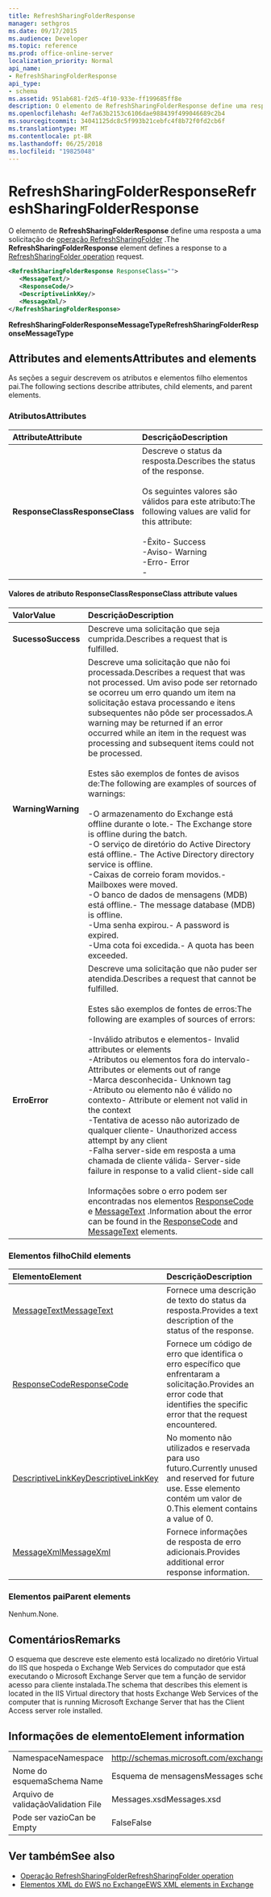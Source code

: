```yaml
---
title: RefreshSharingFolderResponse
manager: sethgros
ms.date: 09/17/2015
ms.audience: Developer
ms.topic: reference
ms.prod: office-online-server
localization_priority: Normal
api_name:
- RefreshSharingFolderResponse
api_type:
- schema
ms.assetid: 951ab681-f2d5-4f10-933e-ff199685ff8e
description: O elemento de RefreshSharingFolderResponse define uma resposta a uma solicitação de operação RefreshSharingFolder.
ms.openlocfilehash: 4ef7a63b2153c6106dae988439f499046689c2b4
ms.sourcegitcommit: 34041125dc8c5f993b21cebfc4f8b72f0fd2cb6f
ms.translationtype: MT
ms.contentlocale: pt-BR
ms.lasthandoff: 06/25/2018
ms.locfileid: "19825048"
---
```

# <a name="refreshsharingfolderresponse"></a><span data-ttu-id="99513-103">RefreshSharingFolderResponse</span><span class="sxs-lookup"><span data-stu-id="99513-103">RefreshSharingFolderResponse</span></span>

<span data-ttu-id="99513-104">O elemento de **RefreshSharingFolderResponse** define uma resposta a uma solicitação de [operação RefreshSharingFolder](refreshsharingfolder-operation.md) .</span><span class="sxs-lookup"><span data-stu-id="99513-104">The **RefreshSharingFolderResponse** element defines a response to a [RefreshSharingFolder operation](refreshsharingfolder-operation.md) request.</span></span> 
  
```xml
<RefreshSharingFolderResponse ResponseClass="">
   <MessageText/>
   <ResponseCode/>
   <DescriptiveLinkKey/>
   <MessageXml/>
</RefreshSharingFolderResponse>
```

 <span data-ttu-id="99513-105">**RefreshSharingFolderResponseMessageType**</span><span class="sxs-lookup"><span data-stu-id="99513-105">**RefreshSharingFolderResponseMessageType**</span></span>
## <a name="attributes-and-elements"></a><span data-ttu-id="99513-106">Attributes and elements</span><span class="sxs-lookup"><span data-stu-id="99513-106">Attributes and elements</span></span>

<span data-ttu-id="99513-107">As seções a seguir descrevem os atributos e elementos filho elementos pai.</span><span class="sxs-lookup"><span data-stu-id="99513-107">The following sections describe attributes, child elements, and parent elements.</span></span>
  
### <a name="attributes"></a><span data-ttu-id="99513-108">Atributos</span><span class="sxs-lookup"><span data-stu-id="99513-108">Attributes</span></span>

|<span data-ttu-id="99513-109">**Attribute**</span><span class="sxs-lookup"><span data-stu-id="99513-109">**Attribute**</span></span>|<span data-ttu-id="99513-110">**Descrição**</span><span class="sxs-lookup"><span data-stu-id="99513-110">**Description**</span></span>|
|:-----|:-----|
|<span data-ttu-id="99513-111">**ResponseClass**</span><span class="sxs-lookup"><span data-stu-id="99513-111">**ResponseClass**</span></span> <br/> | <span data-ttu-id="99513-112">Descreve o status da resposta.</span><span class="sxs-lookup"><span data-stu-id="99513-112">Describes the status of the response.</span></span> <br/><br/><span data-ttu-id="99513-113">Os seguintes valores são válidos para este atributo:</span><span class="sxs-lookup"><span data-stu-id="99513-113">The following values are valid for this attribute:</span></span>  <br/><br/><span data-ttu-id="99513-114">-Êxito</span><span class="sxs-lookup"><span data-stu-id="99513-114">-  Success</span></span>  <br/><span data-ttu-id="99513-115">-Aviso</span><span class="sxs-lookup"><span data-stu-id="99513-115">-  Warning</span></span>  <br/><span data-ttu-id="99513-116">-Erro</span><span class="sxs-lookup"><span data-stu-id="99513-116">-  Error</span></span>  <br/>- |
   
#### <a name="responseclass-attribute-values"></a><span data-ttu-id="99513-117">Valores de atributo ResponseClass</span><span class="sxs-lookup"><span data-stu-id="99513-117">ResponseClass attribute values</span></span>

|<span data-ttu-id="99513-118">**Valor**</span><span class="sxs-lookup"><span data-stu-id="99513-118">**Value**</span></span>|<span data-ttu-id="99513-119">**Descrição**</span><span class="sxs-lookup"><span data-stu-id="99513-119">**Description**</span></span>|
|:-----|:-----|
|<span data-ttu-id="99513-120">**Sucesso**</span><span class="sxs-lookup"><span data-stu-id="99513-120">**Success**</span></span> <br/> |<span data-ttu-id="99513-121">Descreve uma solicitação que seja cumprida.</span><span class="sxs-lookup"><span data-stu-id="99513-121">Describes a request that is fulfilled.</span></span>  <br/> |
|<span data-ttu-id="99513-122">**Warning**</span><span class="sxs-lookup"><span data-stu-id="99513-122">**Warning**</span></span> <br/> | <span data-ttu-id="99513-123">Descreve uma solicitação que não foi processada.</span><span class="sxs-lookup"><span data-stu-id="99513-123">Describes a request that was not processed.</span></span> <span data-ttu-id="99513-124">Um aviso pode ser retornado se ocorreu um erro quando um item na solicitação estava processando e itens subsequentes não pôde ser processados.</span><span class="sxs-lookup"><span data-stu-id="99513-124">A warning may be returned if an error occurred while an item in the request was processing and subsequent items could not be processed.</span></span> <br/><br/><span data-ttu-id="99513-125">Estes são exemplos de fontes de avisos de:</span><span class="sxs-lookup"><span data-stu-id="99513-125">The following are examples of sources of warnings:</span></span> <br/> <br/><span data-ttu-id="99513-126">-O armazenamento do Exchange está offline durante o lote.</span><span class="sxs-lookup"><span data-stu-id="99513-126">-  The Exchange store is offline during the batch.</span></span>  <br/><span data-ttu-id="99513-127">-O serviço de diretório do Active Directory está offline.</span><span class="sxs-lookup"><span data-stu-id="99513-127">-  The Active Directory directory service is offline.</span></span>  <br/><span data-ttu-id="99513-128">-Caixas de correio foram movidos.</span><span class="sxs-lookup"><span data-stu-id="99513-128">-  Mailboxes were moved.</span></span>  <br/><span data-ttu-id="99513-129">-O banco de dados de mensagens (MDB) está offline.</span><span class="sxs-lookup"><span data-stu-id="99513-129">-  The message database (MDB) is offline.</span></span>  <br/><span data-ttu-id="99513-130">-Uma senha expirou.</span><span class="sxs-lookup"><span data-stu-id="99513-130">-  A password is expired.</span></span>  <br/><span data-ttu-id="99513-131">-Uma cota foi excedida.</span><span class="sxs-lookup"><span data-stu-id="99513-131">-  A quota has been exceeded.</span></span>  <br/> |
|<span data-ttu-id="99513-132">**Erro**</span><span class="sxs-lookup"><span data-stu-id="99513-132">**Error**</span></span> <br/> | <span data-ttu-id="99513-133">Descreve uma solicitação que não puder ser atendida.</span><span class="sxs-lookup"><span data-stu-id="99513-133">Describes a request that cannot be fulfilled.</span></span><br/><br/> <span data-ttu-id="99513-134">Estes são exemplos de fontes de erros:</span><span class="sxs-lookup"><span data-stu-id="99513-134">The following are examples of sources of errors:</span></span>  <br/><br/><span data-ttu-id="99513-135">-Inválido atributos e elementos</span><span class="sxs-lookup"><span data-stu-id="99513-135">-  Invalid attributes or elements</span></span>  <br/><span data-ttu-id="99513-136">-Atributos ou elementos fora do intervalo</span><span class="sxs-lookup"><span data-stu-id="99513-136">-  Attributes or elements out of range</span></span>  <br/><span data-ttu-id="99513-137">-Marca desconhecida</span><span class="sxs-lookup"><span data-stu-id="99513-137">-  Unknown tag</span></span>  <br/><span data-ttu-id="99513-138">-Atributo ou elemento não é válido no contexto</span><span class="sxs-lookup"><span data-stu-id="99513-138">-  Attribute or element not valid in the context</span></span>  <br/><span data-ttu-id="99513-139">-Tentativa de acesso não autorizado de qualquer cliente</span><span class="sxs-lookup"><span data-stu-id="99513-139">-  Unauthorized access attempt by any client</span></span>  <br/><span data-ttu-id="99513-140">-Falha server-side em resposta a uma chamada de cliente válida</span><span class="sxs-lookup"><span data-stu-id="99513-140">-  Server-side failure in response to a valid client-side call</span></span>  <br/>  <br/><span data-ttu-id="99513-141">Informações sobre o erro podem ser encontradas nos elementos [ResponseCode](responsecode.md) e [MessageText](messagetext.md) .</span><span class="sxs-lookup"><span data-stu-id="99513-141">Information about the error can be found in the [ResponseCode](responsecode.md) and [MessageText](messagetext.md) elements.</span></span>  <br/> |
   
### <a name="child-elements"></a><span data-ttu-id="99513-142">Elementos filho</span><span class="sxs-lookup"><span data-stu-id="99513-142">Child elements</span></span>

|<span data-ttu-id="99513-143">**Elemento**</span><span class="sxs-lookup"><span data-stu-id="99513-143">**Element**</span></span>|<span data-ttu-id="99513-144">**Descrição**</span><span class="sxs-lookup"><span data-stu-id="99513-144">**Description**</span></span>|
|:-----|:-----|
|[<span data-ttu-id="99513-145">MessageText</span><span class="sxs-lookup"><span data-stu-id="99513-145">MessageText</span></span>](messagetext.md) <br/> |<span data-ttu-id="99513-146">Fornece uma descrição de texto do status da resposta.</span><span class="sxs-lookup"><span data-stu-id="99513-146">Provides a text description of the status of the response.</span></span>  <br/> |
|[<span data-ttu-id="99513-147">ResponseCode</span><span class="sxs-lookup"><span data-stu-id="99513-147">ResponseCode</span></span>](responsecode.md) <br/> |<span data-ttu-id="99513-148">Fornece um código de erro que identifica o erro específico que enfrentaram a solicitação.</span><span class="sxs-lookup"><span data-stu-id="99513-148">Provides an error code that identifies the specific error that the request encountered.</span></span>  <br/> |
|[<span data-ttu-id="99513-149">DescriptiveLinkKey</span><span class="sxs-lookup"><span data-stu-id="99513-149">DescriptiveLinkKey</span></span>](descriptivelinkkey.md) <br/> |<span data-ttu-id="99513-150">No momento não utilizados e reservada para uso futuro.</span><span class="sxs-lookup"><span data-stu-id="99513-150">Currently unused and reserved for future use.</span></span> <span data-ttu-id="99513-151">Esse elemento contém um valor de 0.</span><span class="sxs-lookup"><span data-stu-id="99513-151">This element contains a value of 0.</span></span>  <br/> |
|[<span data-ttu-id="99513-152">MessageXml</span><span class="sxs-lookup"><span data-stu-id="99513-152">MessageXml</span></span>](messagexml.md) <br/> |<span data-ttu-id="99513-153">Fornece informações de resposta de erro adicionais.</span><span class="sxs-lookup"><span data-stu-id="99513-153">Provides additional error response information.</span></span>  <br/> |
   
### <a name="parent-elements"></a><span data-ttu-id="99513-154">Elementos pai</span><span class="sxs-lookup"><span data-stu-id="99513-154">Parent elements</span></span>

<span data-ttu-id="99513-155">Nenhum.</span><span class="sxs-lookup"><span data-stu-id="99513-155">None.</span></span>
  
## <a name="remarks"></a><span data-ttu-id="99513-156">Comentários</span><span class="sxs-lookup"><span data-stu-id="99513-156">Remarks</span></span>

<span data-ttu-id="99513-157">O esquema que descreve este elemento está localizado no diretório Virtual do IIS que hospeda o Exchange Web Services do computador que está executando o Microsoft Exchange Server que tem a função de servidor acesso para cliente instalada.</span><span class="sxs-lookup"><span data-stu-id="99513-157">The schema that describes this element is located in the IIS Virtual directory that hosts Exchange Web Services of the computer that is running Microsoft Exchange Server that has the Client Access server role installed.</span></span>
  
## <a name="element-information"></a><span data-ttu-id="99513-158">Informações de elemento</span><span class="sxs-lookup"><span data-stu-id="99513-158">Element information</span></span>

|||
|:-----|:-----|
|<span data-ttu-id="99513-159">Namespace</span><span class="sxs-lookup"><span data-stu-id="99513-159">Namespace</span></span>  <br/> |http://schemas.microsoft.com/exchange/services/2006/messages  <br/> |
|<span data-ttu-id="99513-160">Nome do esquema</span><span class="sxs-lookup"><span data-stu-id="99513-160">Schema Name</span></span>  <br/> |<span data-ttu-id="99513-161">Esquema de mensagens</span><span class="sxs-lookup"><span data-stu-id="99513-161">Messages schema</span></span>  <br/> |
|<span data-ttu-id="99513-162">Arquivo de validação</span><span class="sxs-lookup"><span data-stu-id="99513-162">Validation File</span></span>  <br/> |<span data-ttu-id="99513-163">Messages.xsd</span><span class="sxs-lookup"><span data-stu-id="99513-163">Messages.xsd</span></span>  <br/> |
|<span data-ttu-id="99513-164">Pode ser vazio</span><span class="sxs-lookup"><span data-stu-id="99513-164">Can be Empty</span></span>  <br/> |<span data-ttu-id="99513-165">False</span><span class="sxs-lookup"><span data-stu-id="99513-165">False</span></span>  <br/> |
   
## <a name="see-also"></a><span data-ttu-id="99513-166">Ver também</span><span class="sxs-lookup"><span data-stu-id="99513-166">See also</span></span>

- [<span data-ttu-id="99513-167">Operação RefreshSharingFolder</span><span class="sxs-lookup"><span data-stu-id="99513-167">RefreshSharingFolder operation</span></span>](refreshsharingfolder-operation.md)
- [<span data-ttu-id="99513-168">Elementos XML do EWS no Exchange</span><span class="sxs-lookup"><span data-stu-id="99513-168">EWS XML elements in Exchange</span></span>](ews-xml-elements-in-exchange.md)

